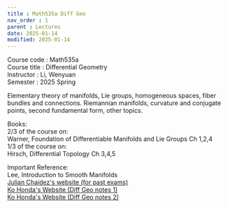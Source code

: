 ```yaml
---
title : Math535a Diff Geo
nav_order : 1
parent : Lectures
date: 2025-01-14
modified: 2025-01-14
---
```

Course code : Math535a  
Course title : Differential Geometry  
Instructor : Li, Wenyuan  
Semester : 2025 Spring

Elementary theory of manifolds, Lie groups, homogeneous spaces, fiber bundles and connections. Riemannian manifolds, curvature and conjugate points, second fundamental form, other topics.

Books:  
2/3 of the course on:  
Warner, Foundation of Differentiable Manifolds and Lie Groups Ch 1,2,4  
1/3 of the course on:  
Hirsch, Differential Topology Ch 3,4,5 

Important Reference:  
Lee, Introduction to Smooth Manifolds  
[Julian Chaidez's website (for past exams)](https://julianchaidez.net/2024s_math535a.html)  
[Ko Honda's Website (Diff Geo notes 1)](https://www.math.ucla.edu/~honda/math225a/revised%20course%20notes.pdf)  
[Ko Honda's Website (Diff Geo notes 2)](https://www.math.ucla.edu/~honda/math535b/notes.pdf)


